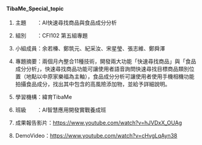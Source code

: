 #### TibaMe_Special_topic
1. 主題　　：AI快速尋找商品與食品成分分析

2. 組別　　：CFI102 第五組專題

3. 小組成員：余若榛、鄭筑元、紀采汝、宋星瑩、張志維、鄭舜澤

4. 專題摘要：兩個月內整合11種技術，開發兩大功能「快速尋找商品」與「食品成分分析」，快速尋找商品功能可讓使用者語音詢問快速尋找目標商品類別位置（地點以中原家樂福為主軸），食品成分分析可讓使用者使用手機相機功能拍攝食品成分，找出其中包含的高風險添加物，並給予詳細說明。

5. 學習機構：緯育TibaMe

6. 班級　　：AI智慧應用開發實戰養成班

7. 成果報告影片：https://www.youtube.com/watch?v=hJVDxX_OUAg
8. DemoVideo：https://www.youtube.com/watch?v=cHvgLqAyn38

